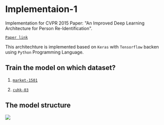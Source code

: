 # Implementaion-1

Implementation for CVPR 2015 Paper: "An Improved Deep Learning Architecture for Person Re-Identification".

[`Paper link`](http://www.cv-foundation.org/openaccess/content_cvpr_2015/papers/Ahmed_An_Improved_Deep_2015_CVPR_paper.pdf)

This architechture is implemented based on `Keras` with `Tensorflow` backen using `Python` Programming Language.

## Train the model on which dataset?

1. [`market-1501`]()

2. [`cuhk-03`]()

## The model structure

![](https://github.com/Deep-Learning-Person-Re-Identification/Implementaion-1/blob/master/model.png)
